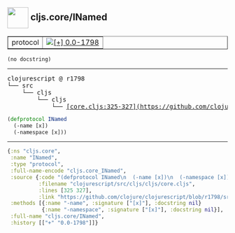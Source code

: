 ## <img width="48px" valign="middle" src="http://i.imgur.com/Hi20huC.png"> cljs.core/INamed

 <table border="1">
<tr>
<td>protocol</td>
<td><a href="https://github.com/cljsinfo/api-refs/tree/0.0-1798"><img valign="middle" alt="[+] 0.0-1798" src="https://img.shields.io/badge/+-0.0--1798-lightgrey.svg"></a> </td>
</tr>
</table>

 <samp>
</samp>

```
(no docstring)
```

---

 <pre>
clojurescript @ r1798
└── src
    └── cljs
        └── cljs
            └── <ins>[core.cljs:325-327](https://github.com/clojure/clojurescript/blob/r1798/src/cljs/cljs/core.cljs#L325-L327)</ins>
</pre>

```clj
(defprotocol INamed
  (-name [x])
  (-namespace [x]))
```


---

```clj
{:ns "cljs.core",
 :name "INamed",
 :type "protocol",
 :full-name-encode "cljs.core_INamed",
 :source {:code "(defprotocol INamed\n  (-name [x])\n  (-namespace [x]))",
          :filename "clojurescript/src/cljs/cljs/core.cljs",
          :lines [325 327],
          :link "https://github.com/clojure/clojurescript/blob/r1798/src/cljs/cljs/core.cljs#L325-L327"},
 :methods [{:name "-name", :signature ["[x]"], :docstring nil}
           {:name "-namespace", :signature ["[x]"], :docstring nil}],
 :full-name "cljs.core/INamed",
 :history [["+" "0.0-1798"]]}

```
